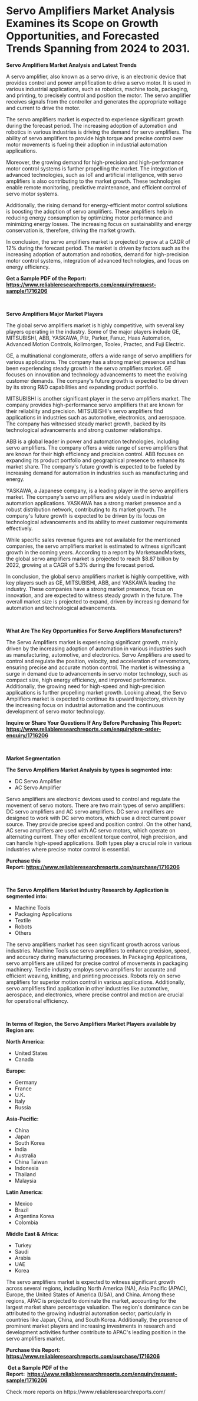 <p><h1>Servo Amplifiers Market Analysis Examines its Scope on Growth Opportunities, and Forecasted Trends Spanning from 2024 to 2031.</h1></p><p><strong>Servo Amplifiers Market Analysis and Latest Trends</strong></p>
<p><p>A servo amplifier, also known as a servo drive, is an electronic device that provides control and power amplification to drive a servo motor. It is used in various industrial applications, such as robotics, machine tools, packaging, and printing, to precisely control and position the motor. The servo amplifier receives signals from the controller and generates the appropriate voltage and current to drive the motor.</p><p>The servo amplifiers market is expected to experience significant growth during the forecast period. The increasing adoption of automation and robotics in various industries is driving the demand for servo amplifiers. The ability of servo amplifiers to provide high torque and precise control over motor movements is fueling their adoption in industrial automation applications.</p><p>Moreover, the growing demand for high-precision and high-performance motor control systems is further propelling the market. The integration of advanced technologies, such as IoT and artificial intelligence, with servo amplifiers is also contributing to the market growth. These technologies enable remote monitoring, predictive maintenance, and efficient control of servo motor systems.</p><p>Additionally, the rising demand for energy-efficient motor control solutions is boosting the adoption of servo amplifiers. These amplifiers help in reducing energy consumption by optimizing motor performance and minimizing energy losses. The increasing focus on sustainability and energy conservation is, therefore, driving the market growth.</p><p>In conclusion, the servo amplifiers market is projected to grow at a CAGR of 12% during the forecast period. The market is driven by factors such as the increasing adoption of automation and robotics, demand for high-precision motor control systems, integration of advanced technologies, and focus on energy efficiency.</p></p>
<p><strong>Get a Sample PDF of the Report:&nbsp; <a href="https://www.reliableresearchreports.com/enquiry/request-sample/1716206">https://www.reliableresearchreports.com/enquiry/request-sample/1716206</a></strong></p>
<p>&nbsp;</p>
<p><strong>Servo Amplifiers Major Market Players</strong></p>
<p><p>The global servo amplifiers market is highly competitive, with several key players operating in the industry. Some of the major players include GE, MITSUBISHI, ABB, YASKAWA, Pilz, Parker, Fanuc, Haas Automation, Advanced Motion Controls, Kollmorgen, Toolex, Practec, and Fuji Electric.</p><p>GE, a multinational conglomerate, offers a wide range of servo amplifiers for various applications. The company has a strong market presence and has been experiencing steady growth in the servo amplifiers market. GE focuses on innovation and technology advancements to meet the evolving customer demands. The company's future growth is expected to be driven by its strong R&D capabilities and expanding product portfolio.</p><p>MITSUBISHI is another significant player in the servo amplifiers market. The company provides high-performance servo amplifiers that are known for their reliability and precision. MITSUBISHI's servo amplifiers find applications in industries such as automotive, electronics, and aerospace. The company has witnessed steady market growth, backed by its technological advancements and strong customer relationships.</p><p>ABB is a global leader in power and automation technologies, including servo amplifiers. The company offers a wide range of servo amplifiers that are known for their high efficiency and precision control. ABB focuses on expanding its product portfolio and geographical presence to enhance its market share. The company's future growth is expected to be fueled by increasing demand for automation in industries such as manufacturing and energy.</p><p>YASKAWA, a Japanese company, is a leading player in the servo amplifiers market. The company's servo amplifiers are widely used in industrial automation applications. YASKAWA has a strong market presence and a robust distribution network, contributing to its market growth. The company's future growth is expected to be driven by its focus on technological advancements and its ability to meet customer requirements effectively.</p><p>While specific sales revenue figures are not available for the mentioned companies, the servo amplifiers market is estimated to witness significant growth in the coming years. According to a report by MarketsandMarkets, the global servo amplifiers market is projected to reach $8.87 billion by 2022, growing at a CAGR of 5.3% during the forecast period.</p><p>In conclusion, the global servo amplifiers market is highly competitive, with key players such as GE, MITSUBISHI, ABB, and YASKAWA leading the industry. These companies have a strong market presence, focus on innovation, and are expected to witness steady growth in the future. The overall market size is projected to expand, driven by increasing demand for automation and technological advancements.</p></p>
<p>&nbsp;</p>
<p><strong>What Are The Key Opportunities For Servo Amplifiers Manufacturers?</strong></p>
<p><p>The Servo Amplifiers market is experiencing significant growth, mainly driven by the increasing adoption of automation in various industries such as manufacturing, automotive, and electronics. Servo Amplifiers are used to control and regulate the position, velocity, and acceleration of servomotors, ensuring precise and accurate motion control. The market is witnessing a surge in demand due to advancements in servo motor technology, such as compact size, high energy efficiency, and improved performance. Additionally, the growing need for high-speed and high-precision applications is further propelling market growth. Looking ahead, the Servo Amplifiers market is expected to continue its upward trajectory, driven by the increasing focus on industrial automation and the continuous development of servo motor technology.</p></p>
<p><strong>Inquire or Share Your Questions If Any Before Purchasing This Report: <a href="https://www.reliableresearchreports.com/enquiry/pre-order-enquiry/1716206">https://www.reliableresearchreports.com/enquiry/pre-order-enquiry/1716206</a></strong></p>
<p>&nbsp;</p>
<p><strong>Market Segmentation</strong></p>
<p><strong>The Servo Amplifiers Market Analysis by types is segmented into:</strong></p>
<p><ul><li>DC Servo Amplifier</li><li>AC Servo Amplifier</li></ul></p>
<p><p>Servo amplifiers are electronic devices used to control and regulate the movement of servo motors. There are two main types of servo amplifiers: DC servo amplifiers and AC servo amplifiers. DC servo amplifiers are designed to work with DC servo motors, which use a direct current power source. They provide precise speed and position control. On the other hand, AC servo amplifiers are used with AC servo motors, which operate on alternating current. They offer excellent torque control, high precision, and can handle high-speed applications. Both types play a crucial role in various industries where precise motor control is essential.</p></p>
<p><strong>Purchase this Report:&nbsp;<a href="https://www.reliableresearchreports.com/purchase/1716206">https://www.reliableresearchreports.com/purchase/1716206</a></strong></p>
<p>&nbsp;</p>
<p><strong>The Servo Amplifiers Market Industry Research by Application is segmented into:</strong></p>
<p><ul><li>Machine Tools</li><li>Packaging Applications</li><li>Textile</li><li>Robots</li><li>Others</li></ul></p>
<p><p>The servo amplifiers market has seen significant growth across various industries. Machine Tools use servo amplifiers to enhance precision, speed, and accuracy during manufacturing processes. In Packaging Applications, servo amplifiers are utilized for precise control of movements in packaging machinery. Textile industry employs servo amplifiers for accurate and efficient weaving, knitting, and printing processes. Robots rely on servo amplifiers for superior motion control in various applications. Additionally, servo amplifiers find application in other industries like automotive, aerospace, and electronics, where precise control and motion are crucial for operational efficiency.</p></p>
<p>&nbsp;</p>
<p><strong>In terms of Region, the Servo Amplifiers Market Players available by Region are:</strong></p>
<p>
    <p> <strong> North America: </strong>
        <ul>
            <li>United States</li>
            <li>Canada</li>
        </ul>
        </p> 
    <p> <strong> Europe: </strong>
        <ul>
            <li>Germany</li>
            <li>France</li>
            <li>U.K.</li>
            <li>Italy</li>
            <li>Russia</li>
        </ul>
        </p> 
    <p> <strong> Asia-Pacific: </strong>
        <ul>
            <li>China</li>
            <li>Japan</li>
            <li>South Korea</li>
            <li>India</li>
            <li>Australia</li>
            <li>China Taiwan</li>
            <li>Indonesia</li>
            <li>Thailand</li>
            <li>Malaysia</li>
        </ul>
        </p> 
    <p> <strong> Latin America: </strong>
        <ul>
            <li>Mexico</li>
            <li>Brazil</li>
            <li>Argentina Korea</li>
            <li>Colombia</li>
        </ul>
        </p> 
    <p> <strong> Middle East & Africa: </strong>
        <ul>
            <li>Turkey</li>
            <li>Saudi</li>
            <li>Arabia</li>
            <li>UAE</li>
            <li>Korea</li>
        </ul>
    </p>
    </p>
<p><p>The servo amplifiers market is expected to witness significant growth across several regions, including North America (NA), Asia Pacific (APAC), Europe, the United States of America (USA), and China. Among these regions, APAC is projected to dominate the market, accounting for the largest market share percentage valuation. The region's dominance can be attributed to the growing industrial automation sector, particularly in countries like Japan, China, and South Korea. Additionally, the presence of prominent market players and increasing investments in research and development activities further contribute to APAC's leading position in the servo amplifiers market.</p></p>
<p><strong>Purchase this Report: <a href="https://www.reliableresearchreports.com/purchase/1716206">https://www.reliableresearchreports.com/purchase/1716206</a></strong></p>
<p>&nbsp;<strong>Get a Sample PDF of the Report:&nbsp;&nbsp;<a href="https://www.reliableresearchreports.com/enquiry/request-sample/1716206">https://www.reliableresearchreports.com/enquiry/request-sample/1716206</a></strong></p>
<p><strong></strong></p>
<p>Check more reports on https://www.reliableresearchreports.com/</p>